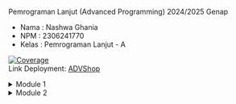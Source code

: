 Pemrograman Lanjut (Advanced Programming) 2024/2025 Genap
* Nama    : Nashwa Ghania
* NPM     : 2306241770
* Kelas   : Pemrograman Lanjut - A

[![Coverage](https://sonarcloud.io/api/project_badges/measure?project=narawaa_advprog-module&metric=coverage)](https://sonarcloud.io/summary/new_code?id=narawaa_advprog-module) <br/>
Link Deployment: [ADVShop](https://advprog-module-narawaa.koyeb.app)

<details>
<summary>Module 1</summary>

### Reflection 1
**Clean Code Principles yang Sudah Diterapkan**
1. **Single Responsibility Principle (SRP)**: Setiap kelas memiliki tanggung jawab masing-masing: `ProductController` 
untuk menangani request, `ProductService` untuk bisnis logic, dan `ProductRepository` untuk penyimpanan data.
2. **Meaningful Names**: Nama variabel dan method sudah jelas dan sesuai dengan fungsinya.
3. **Kode yang Rapi**: Format kode terstruktur dengan baik.

**Secure Coding Practices yang Sudah Diterapkan**
1. **Model Binding dengan `@ModelAttribute`**: Mengurangi manipulasi data manual saat menerima input dari form.
2. **UUID untuk Identifikasi Produk**: Menggunakan UUID agar lebih aman dibandingkan auto-increment integer.

**Kesalahan dan Perbaikannya**<br/>
Disini masih menggunakan GET atau POST saja, seharusnya bisa disesuaikan dengan menggunakan method lain seperti PUT dan 
DELETE.

### Reflection 2
1. Tidak ada aturan pasti tentang jumlah unit test dalam satu class, yang penting adalah menguji setiap method dengan 
berbagai skenario. Untuk memastikan unit test cukup, kita bisa menggunakan code coverage sebagai metrik, tapi 100% code 
coverage tidak menjamin kode bebas dari bug, karena bisa saja masih ada logical errors yang tidak ketahuan jadi cakupan 
pengujian harus dipastikan mencakup semua skenario penting, bukan hanya mengejar angka coverage.


2. Menyalin kode dari test suite sebelumnya bisa berdampak buruk pada kualitas kode.
Masalah utama dalam menyalin kode dari test suite sebelumnya adalah duplikasi kode, yang dapat menyulitkan pemeliharaan 
karena setiap perubahan di setup harus dilakukan di banyak tempat secara manual. Selain itu, kode menjadi kurang 
fleksibel, semakin banyak test suite yang memiliki kode berulang, semakin sulit melakukan penyesuaian tanpa mempengaruhi
bagian lain. Hal ini juga berdampak pada keterbacaan kode, di mana pengulangan yang berlebihan membuat test suite lebih 
panjang dan tidak efisien. Untuk mengatasi ini, sebaiknya menggunakan base test class agar setup dapat digunakan ulang 
tanpa harus menyalin kode di setiap test suite. Selain itu, parameterized tests dapat digunakan untuk menghindari 
pengulangan test case yang memiliki pola serupa.

</details>

<details>
<summary>Module 2</summary>

**1. Code quality issue yang telah diperbaiki**<br/>
- Menghapus modifier public pada interface. <br/>
Sebelumnya, ProductService interface memiliki modifier public, yang sebenarnya tidak perlu ditulis lagi. Secara 
default, method yang ada di dalam interface sudah bersifat public, jadi modifier tersebut bisa dihapus untuk membuat 
kode lebih bersih.<br/><br/>

- Menambahkan komentar untuk method kosong. <br/>
Method setUp() dalam unit test dibiarkan kosong tanpa penjelasan. Untuk menghindari kebingungan, ditambahkan komentar 
yang menjelaskan alasan mengapa method ini kosong.<br/><br/>

- Mengubah createProduct menjadi CreateProduct. <br/>
Sebelumnya, return value pada method di ProductController menggunakan createProduct, sementara file HTML yang 
merendernya bernama CreateProduct. Untuk konsistensi dan menghindari error, return tersebut diubah menjadi 
CreateProduct. Beberapa return lain yang sebelumnya diawali huruf kecil juga diperbaiki menjadi kapital sesuai dengan 
nama file HTML-nya.<br/><br/>

**2. Apakah CI/CD yang digunakan sudah sesuai dengan definisi Continuous Integration dan Continuous Deployment?**<br/>
YEP! Saat ini, CI/CD sudah berjalan dengan baik menggunakan ci.yml, sonarcloud.yml, dan scorecard.yml. CI berjalan 
otomatis setiap kali ada perubahan kode, memastikan semua perubahan diuji sebelum digabung ke branch main. SonarCloud 
digunakan untuk analisis kode, menjaga kualitasnya agar tetap sesuai standar dan mencegah potensi masalah di production. 
Deployment dilakukan otomatis setiap kali perubahan sudah divalidasi, memastikan aplikasi selalu dalam kondisi terbaru 
tanpa perlu proses manual. Dengan demikian, implementasi CI/CD ini sudah cukup sesuai dengan definisinya.

</details>
